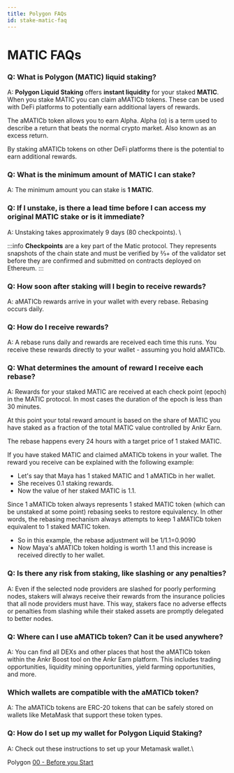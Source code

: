 ```yaml
---
title: Polygon FAQs
id: stake-matic-faq
---
```


# MATIC FAQs

### **Q: What is Polygon (MATIC) liquid staking?**

A: **Polygon Liquid Staking** offers **instant liquidity** for your staked **MATIC**. When you stake MATIC you can claim aMATICb tokens. These can be used with DeFi platforms to potentially earn additional layers of rewards.

The aMATICb token allows you to earn Alpha. Alpha (α) is a term used to describe a return that beats the normal crypto market. Also known as an excess return.

By staking aMATICb tokens on other DeFi platforms there is the potential to earn additional rewards.

### Q: What is the minimum amount of MATIC I can stake?

A: The minimum amount you can stake is **1 MATIC**.

### Q: If I unstake, is there a lead time before I can access my original MATIC stake or is it immediate?

A: Unstaking takes approximately 9 days (80 checkpoints). \


:::info
**Checkpoints** are a key part of the Matic protocol. They represents snapshots of the chain state and must be verified by ⅔+ of the validator set before they are confirmed and submitted on contracts deployed on Ethereum.
:::

### Q: How soon after staking will I begin to receive rewards?

A: aMATICb rewards arrive in your wallet with every rebase. Rebasing occurs daily.

### Q: How do I receive rewards?

A: A rebase runs daily and rewards are received each time this runs. You receive these rewards directly to your wallet - assuming you hold aMATICb.


### Q: What determines the amount of reward I receive each rebase?

A: Rewards for your staked MATIC are received at each check point (epoch) in the MATIC protocol. In most cases the duration of the epoch is less than 30 minutes.

At this point your total reward amount is based on the share of MATIC you have staked as a fraction of the total MATIC value controlled by Ankr Earn.&#x20;

The rebase happens every 24 hours with a target price of 1 staked MATIC.&#x20;

If you have staked MATIC and claimed aMATICb tokens in your wallet. The reward you receive can be explained with the following example:

* Let's say that Maya has 1 staked MATIC and 1 aMATICb in her wallet.&#x20;
* She receives 0.1 staking rewards.&#x20;
* Now the value of her staked MATIC is 1.1.

Since 1 aMATICb token always represents 1 staked MATIC token (which can be unstaked at some point) rebasing seeks to restore equivalency. In other words, the rebasing mechanism always attempts to keep 1 aMATICb token equivalent to 1 staked MATIC token.&#x20;

* So in this example, the rebase adjustment will be 1/1.1=0.9090
* Now Maya's aMATICb token holding is worth 1.1 and this increase is received directly to her wallet.&#x20;

### Q: Is there any risk from staking, like slashing or any penalties?

A: Even if the selected node providers are slashed for poorly performing nodes, stakers will always receive their rewards from the insurance policies that all node providers must have. This way, stakers face no adverse effects or penalties from slashing while their staked assets are promptly delegated to better nodes.

### Q: Where can I use aMATICb token? Can it be used anywhere?

A: You can find all DEXs and other places that host the aMATICb token within the Ankr Boost tool on the Ankr Earn platform. This includes trading opportunities, liquidity mining opportunities, yield farming opportunities, and more.

### Which wallets are compatible with the aMATICb token?&#x20;

A: The aMATICb tokens are ERC-20 tokens that can be safely stored on wallets like MetaMask that support these token types.&#x20;

### Q: How do I set up my wallet for Polygon Liquid Staking?

A: Check out these instructions to set up your Metamask wallet.\

Polygon [00 - Before you Start](matic-staking-00.md)
